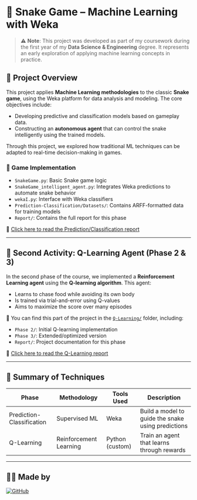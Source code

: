 # 🐍 Snake Game – Machine Learning with Weka

> ⚠️ **Note**: This project was developed as part of my coursework during the first year of my **Data Science & Engineering** degree. It represents an early exploration of applying machine learning concepts in practice.

## 🧠 Project Overview

This project applies **Machine Learning methodologies** to the classic **Snake game**, using the Weka platform for data analysis and modeling. The core objectives include:

- Developing predictive and classification models based on gameplay data.
- Constructing an **autonomous agent** that can control the snake intelligently using the trained models.

Through this project, we explored how traditional ML techniques can be adapted to real-time decision-making in games.

### 🐍 Game Implementation

- `SnakeGame.py`: Basic Snake game logic
- `SnakeGame_intelligent_agent.py`: Integrates Weka predictions to automate snake behavior
- `wekaI.py`: Interface with Weka classifiers
- `Prediction-Classification/Datasets/`: Contains ARFF-formatted data for training models
- `Report/`: Contains the full report for this phase

📄 [Click here to read the Prediction/Classification report](Prediction-Classification/Report/MLI___Assignment_I.pdf)

---

## 🔁 Second Activity: Q-Learning Agent (Phase 2 & 3)

In the second phase of the course, we implemented a **Reinforcement Learning agent** using the **Q-learning algorithm**. This agent:

- Learns to chase food while avoiding its own body
- Is trained via trial-and-error using Q-values
- Aims to maximize the score over many episodes

📂 You can find this part of the project in the [`Q-Learning/`](./Q-Learning/) folder, including:
- `Phase 2/`: Initial Q-learning implementation
- `Phase 3/`: Extended/optimized version
- `Report/`: Project documentation for this phase

📄 [Click here to read the Q-Learning report](Q-Learning/Report/MLI___Assignment_II.pdf)

---

## 📌 Summary of Techniques

| Phase              | Methodology         | Tools Used | Description                              |
|--------------------|---------------------|-------------|------------------------------------------|
| Prediction-Classification | Supervised ML        | Weka        | Build a model to guide the snake using predictions |
| Q-Learning         | Reinforcement Learning | Python (custom) | Train an agent that learns through rewards |

---

## 👩‍💻 Made by

[![GitHub](https://img.shields.io/badge/GitHub-Raqueljadel-181717?logo=github&style=flat-square)](https://github.com/Raqueljadel)


